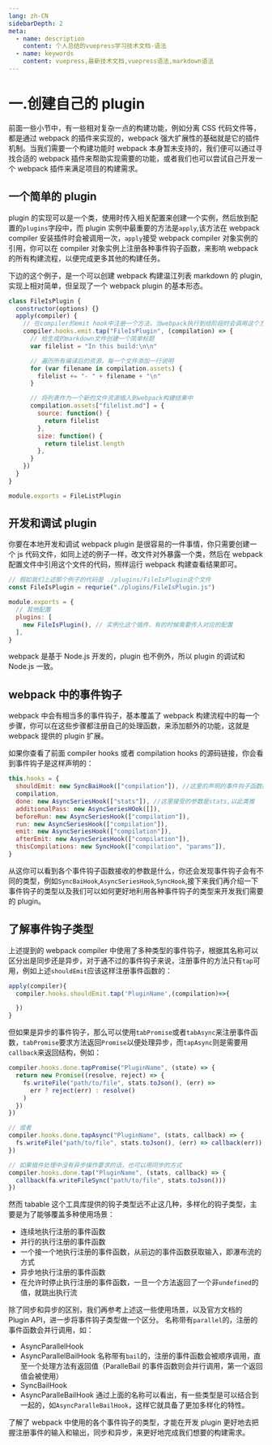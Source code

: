 ```yaml
---
lang: zh-CN
sidebarDepth: 2
meta:
  - name: description
    content: 个人总结的vuepress学习技术文档-语法
  - name: keywords
    content: vuepress,最新技术文档,vuepress语法,markdown语法
---
```


# 一.创建自己的 plugin

前面一些小节中，有一些相对复杂一点的构建功能，例如分离 CSS 代码文件等，都是通过 webpack 的插件来实现的，webpack 强大扩展性的基础就是它的插件机制。当我们需要一个构建功能时 webpack 本身暂未支持的，我们便可以通过寻找合适的 webpack 插件来帮助实现需要的功能，或者我们也可以尝试自己开发一个 webpack 插件来满足项目的构建需求。

## 一个简单的 plugin

plugin 的实现可以是一个类，使用时传入相关配置来创建一个实例，然后放到配置的`plugins`字段中，而 plugin 实例中最重要的方法是`apply`,该方法在 webpack compiler 安装插件时会被调用一次，`apply`接受 webpack compiler 对象实例的引用，你可以在 compiler 对象实例上注册各种事件钩子函数，来影响 webpack 的所有构建流程，以便完成更多其他的构建任务。

下边的这个例子，是一个可以创建 webpack 构建温江列表 markdown 的 plugin,实现上相对简单，但呈现了一个 webpack plugin 的基本形态。

```js
class FileIsPlugin {
  constructor(options) {}
  apply(compiler) {
    // 在compiler的emit hook中注册一个方法，当webpack执行到给阶段时会调用这个方法
    compiler.hooks.emit.tap("FileIsPlugin", (compilation) => {
      // 给生成的markdown文件创建一个简单标题
      var filelist = "In this build:\n\n"

      // 遍历所有编译后的资源，每一个文件添加一行说明
      for (var filename in compilation.assets) {
        filelist += "- " + filename + "\n"
      }

      // 将列表作为一个新的文件资源插入到webpack构建结果中
      compilation.assets["filelist.md"] = {
        source: function() {
          return filelist
        },
        size: function() {
          return tilelist.length
        },
      }
    })
  }
}

module.exports = FileListPlugin
```

## 开发和调试 plugin

你要在本地开发和调试 webpack plugin 是很容易的一件事情，你只需要创建一个 js 代码文件，如同上述的例子一样，改文件对外暴露一个类，然后在 webpack 配置文件中引用这个文件的代码，照样运行 webpack 构建查看结果即可。

```js
// 假如我们上述那个例子的代码是 ./plugins/FileIsPlugin这个文件
const FileIsPlugin = requrie("./plugins/FileIsPlugin.js")

module.exports = {
  // 其他配置
  plugins: [
    new FileIsPlugin(), // 实例化这个插件，有的时候需要传入对应的配置
  ],
}
```

webpack 是基于 Node.js 开发的，plugin 也不例外，所以 plugin 的调试和 Node.js 一致。

## webpack 中的事件钩子

webpack 中会有相当多的事件钩子，基本覆盖了 webpack 构建流程中的每一个步骤，你可以在这些步骤都注册自己的处理函数，来添加额外的功能，这就是 webpack 提供的 plugin 扩展。

如果你查看了前面 compiler hooks 或者 compilation hooks 的源码链接，你会看到事件钩子是这样声明的：

```js
this.hooks = {
  shouldEmit: new SyncBaiHook(["compilation"]), //这里的声明的事件钩子函数接收的参数是
  compilation,
  done: new AsyncSeriesHook(["stats"]), //这里接受的参数是stats,以此类推
  additionalPass: new AsyncSeriesHOok([]),
  beforeRun: new AsyncSeriesHook(["compilation"]),
  run: new AsyncSeriesHook(["compilation"]),
  emit: new AsyncSeriesHook(["compilation"]),
  afterEmit: new AsyncSeriesHook(["compilation"]),
  thisCompilations: new SyncHook(["compilation", "params"]),
}
```

从这你可以看到各个事件钩子函数接收的参数是什么，你还会发现事件钩子会有不同的类型，例如`SyncBaiHook`,`AsyncSeriesHook`,`SyncHook`,接下来我们再介绍一下事件钩子的类型以及我们可以如何更好地利用各种事件钩子的类型来开发我们需要的 plugin。

## 了解事件钩子类型

上述提到的 webpack compiler 中使用了多种类型的事件钩子，根据其名称可以区分出是同步还是异步，对于通不过的事件钩子来说，注册事件的方法只有`tap`可用，例如上述`shouldEmit`应该这样注册事件函数的：

```js
apply(compiler){
  compiler.hooks.shouldEmit.tap('PluginName',(compilation)=>{

  })
}
```

但如果是异步的事件钩子，那么可以使用`tabPromise`或者`tabAsync`来注册事件函数，`tabPromise`要求方法返回`Promise`以便处理异步，而`tapAsync`则是需要用`callback`来返回结构，例如：

```js
compiler.hooks.done.tapPromise("PluginName", (state) => {
  return new Promise((resolve, reject) => {
    fs.writeFile("path/to/file", stats.toJson(), (err) =>
      err ? reject(err) : resolve()
    )
  })
})

// 或者
compiler.hooks.done.tapAsync("PluginName", (stats, callback) => {
  fs.writeFile("path/to/file", stats.toJson(), (err) => callback(err))
})

// 如果插件处理中没有异步操作要求的话，也可以用同步的方式
compiler.hooks.done.tap("PluginName", (stats, callback) => {
  callback(fa.writeFileSync("path/to/file", stats.toJson()))
})
```

然而 tabable 这个工具库提供的钩子类型远不止这几种，多样化的钩子类型，主要是为了能够覆盖多种使用场景：

- 连续地执行注册的事件函数
- 并行的执行注册的事件函数
- 一个接一个地执行注册的事件函数，从前边的事件函数获取输入，即瀑布流的方式
- 异步地执行注册的事件函数
- 在允许时停止执行注册的事件函数，一旦一个方法返回了一个非`undefined`的值，就跳出执行流

除了同步和异步的区别，我们再参考上述这一些使用场景，以及官方文档的 Plugin API，进一步将事件钩子类型做一个区分。
名称带有`parallel`的，注册的事件函数会并行调用，如：

- AsyncParallelHook
- AsyncParallelBailHook
  名称带有`bail`的，注册的事件函数会被顺序调用，直至一个处理方法有返回值（ParalleBail 的事件函数则会并行调用，第一个返回值会被使用）
- SyncBailHook
- AsyncParalleBailHook
  通过上面的名称可以看出，有一些类型是可以结合到一起的，如`AsyncParalleBailHook`，这样它就具备了更加多样化的特性。

了解了 webpack 中使用的各个事件钩子的类型，才能在开发 plugin 更好地去把握注册事件的输入和输出，同步和异步，来更好地完成我们想要的构建需求。
